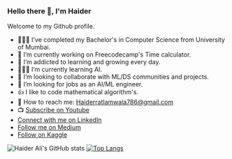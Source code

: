 ### Hello there 👋, I'm Haider

Welcome to my Github profile.

- 👨🏼‍🎓 I've completed my Bachelor's in Computer Science from University of Mumbai. 
- 🔭 I’m currently working on Freecodecamp's Time calculator. 
- 🌱 I’m addicted to learning and growing every day.
- 👨🏼‍💻 I’m currently learning AI.
- 👯 I’m looking to collaborate with ML/DS communities and projects.
- 🤔 I’m looking for jobs as an AI/ML engineer.
- 👍 I like to code mathematical algorithm's.
- :e-mail: How to reach me: Haiderratlamwala786@gmail.com
- :tv: [Subscribe on Youtube](https://www.youtube.com/channel/UCLejUSp6pBodGBGpF7t2FDw)
- [Connect with me on LinkedIn](https://www.linkedin.com/in/haider-ali-32b66a131/)
- [Follow me on Medium](https://medium.com/@h_ali)
- [Follow on Kaggle](https://www.kaggle.com/haiderali20)

![Haider Ali's GitHub stats](https://github-readme-stats.vercel.app/api?username=AliHaider20&show_icons=true)
[![Top Langs](https://github-readme-stats.vercel.app/api/top-langs/?username=AliHaider20&layout=compact)](https://github.com/AliHaider20/github-readme-stats)

